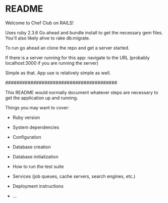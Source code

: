 # README

Welcome to Chef Club on RAILS!

Uses ruby 2.3.6
Go ahead and bundle install to get the necessary gem files.
You'll also likely ahve to rake db:migrate.

To run go ahead an clone the repo and get a server started.

If there is a server running for this app:
navigate to the URL (probably localhost:3000 if you are running the server)

Simple as that. App use is relatively simple as well.


########################################

This README would normally document whatever steps are necessary to get the
application up and running.

Things you may want to cover:

* Ruby version

* System dependencies

* Configuration

* Database creation

* Database initialization

* How to run the test suite

* Services (job queues, cache servers, search engines, etc.)

* Deployment instructions

* ...
